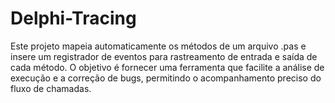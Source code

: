 # Delphi-Tracing
Este projeto mapeia automaticamente os métodos de um arquivo .pas e insere um registrador de eventos para rastreamento de entrada e saída de cada método. O objetivo é fornecer uma ferramenta que facilite a análise de execução e a correção de bugs, permitindo o acompanhamento preciso do fluxo de chamadas.
